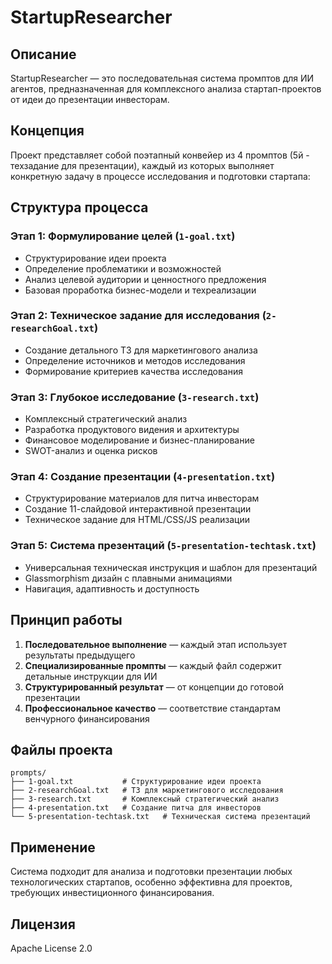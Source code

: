 # StartupResearcher

## Описание

StartupResearcher — это последовательная система промптов для ИИ агентов, предназначенная для комплексного анализа стартап-проектов от идеи до презентации инвесторам.

## Концепция

Проект представляет собой поэтапный конвейер из 4 промптов (5й - техзадание для презентации), каждый из которых выполняет конкретную задачу в процессе исследования и подготовки стартапа:

## Структура процесса

### Этап 1: Формулирование целей (`1-goal.txt`)
- Структурирование идеи проекта
- Определение проблематики и возможностей
- Анализ целевой аудитории и ценностного предложения
- Базовая проработка бизнес-модели и техреализации

### Этап 2: Техническое задание для исследования (`2-researchGoal.txt`)
- Создание детального ТЗ для маркетингового анализа
- Определение источников и методов исследования
- Формирование критериев качества исследования

### Этап 3: Глубокое исследование (`3-research.txt`)
- Комплексный стратегический анализ
- Разработка продуктового видения и архитектуры
- Финансовое моделирование и бизнес-планирование
- SWOT-анализ и оценка рисков

### Этап 4: Создание презентации (`4-presentation.txt`)
- Структурирование материалов для питча инвесторам
- Создание 11-слайдовой интерактивной презентации
- Техническое задание для HTML/CSS/JS реализации

### Этап 5: Система презентаций (`5-presentation-techtask.txt`)
- Универсальная техническая инструкция и шаблон для презентаций
- Glassmorphism дизайн с плавными анимациями
- Навигация, адаптивность и доступность

## Принцип работы

1. **Последовательное выполнение** — каждый этап использует результаты предыдущего
2. **Специализированные промпты** — каждый файл содержит детальные инструкции для ИИ
3. **Структурированный результат** — от концепции до готовой презентации
4. **Профессиональное качество** — соответствие стандартам венчурного финансирования

## Файлы проекта

```
prompts/
├── 1-goal.txt           # Структурирование идеи проекта
├── 2-researchGoal.txt   # ТЗ для маркетингового исследования
├── 3-research.txt       # Комплексный стратегический анализ
├── 4-presentation.txt   # Создание питча для инвесторов
└── 5-presentation-techtask.txt   # Техническая система презентаций
```

## Применение

Система подходит для анализа и подготовки презентации любых технологических стартапов, особенно эффективна для проектов, требующих инвестиционного финансирования.

## Лицензия

Apache License 2.0

